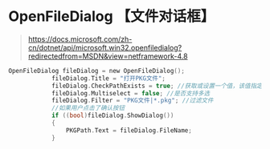 # OpenFileDialog 【文件对话框】

> https://docs.microsoft.com/zh-cn/dotnet/api/microsoft.win32.openfiledialog?redirectedfrom=MSDN&view=netframework-4.8

```c
OpenFileDialog fileDialog = new OpenFileDialog();
            fileDialog.Title = "打开PKG文件";
            fileDialog.CheckPathExists = true; //获取或设置一个值，该值指定如果用户键入无效的路径和文件名，是否显示警告。
            fileDialog.Multiselect = false; //是否支持多选
            fileDialog.Filter = "PKG文件|*.pkg"; //过滤文件
            //如果用户点击了确认按钮
            if ((bool)fileDialog.ShowDialog())
            {
                PKGPath.Text = fileDialog.FileName;
            }
```

